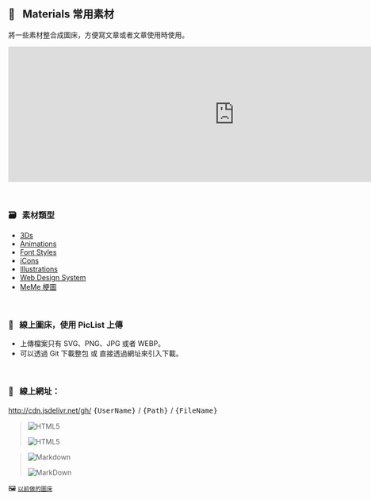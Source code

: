                               
## :art: &nbsp; Materials 常用素材
  將一些素材整合成圖床，方便寫文章或者文章使用時使用。

  
<iframe
  src="https://carbon.now.sh/embed?bg=rgba%2880%2C227%2C194%2C1%29&t=dracula-pro&wt=none&l=htmlmixed&width=680&ds=true&dsyoff=20px&dsblur=68px&wc=true&wa=true&pv=56px&ph=56px&ln=false&fl=1&fm=MonoLisa&fs=14px&lh=133%25&si=false&es=2x&wm=false&code=%253B%253Cimg%250A%2520%2520src%253D%2522https%253A%252F%252Fcdn.jsdelivr.net%252Fgh%252FBarry028%252Fmaterials%252Fimages%252FAnimations%252FBarrYUFO.svg%2522%250A%2520%2520alt%253D%2522BarrY%2520UFO%2522%250A%252F%253E%250A&tb=MarkDown"
  style="width: 912px; height: 273px; border:0; transform: scale(1); overflow:hidden;"
  sandbox="allow-scripts allow-same-origin">
</iframe>

  &nbsp;

  ### :card_file_box: &nbsp; 素材類型
   * [3Ds][1]
   * [Animations][2]
   * [Font Styles][3] 
   * [iCons][4]
   * [Illustrations][5]
   * [Web Design System][6]
   * [MeMe 梗圖][7]
  
  [1]: images/3Ds            "3Ds"
  [2]: images/Animations     "Animations"
  [3]: images/FontStyles     "Font Styles"
  [4]: images/iCons          "iCons"
  [5]: images/Illustrations  "Illustrations"
  [6]: images/DesignSystem   "Web Design System"
  [7]: images/Ux-meme        "Ux-meme"

  &nbsp;


  ### :rocket: &nbsp; 線上圖床，使用 PicList 上傳
  * 上傳檔案只有 SVG、PNG、JPG 或者 WEBP。
  * 可以透過 Git 下載整包 或 直接透過網址來引入下載。

  &nbsp;

  ### :link: &nbsp; **線上網址**：
  http://cdn.jsdelivr.net/gh/ <big> `{UserName}` </big> / <big> `{Path}` </big> / <big> `{FileName}` </big>


  > ![HTML5](https://img.shields.io/badge/html5-%23E34F26.svg?style=for-the-badge&logo=html5&logoColor=white)
  > 
  > ![HTML5](https://cdn.jsdelivr.net/gh/Barry028/materials/dist/images/Html-windows.svg)


  > ![Markdown](https://img.shields.io/badge/markdown-%23000000.svg?style=for-the-badge&logo=markdown&logoColor=white)
  > 
  > ![MarkDown](https://cdn.jsdelivr.net/gh/Barry028/materials/images/MarkDown-windows.svg)
  

  🖼️  <small> [以前做的圖床](https://codepen.io/barry199002/full/KKojxXX/13341a19a81088f2e3546004117a64e4) </small>
    

<!--  
✖️  :heavy_multiplication_x:  ➕ :heavy_plus_sign: top
top ➖ :heavy_minus_sign:  ➗ :heavy_division_sign: top
top ♾️  :infinity:    
⚠️  :warning:  🚫  :no_entry_sign: top
  ‼️  :bangbang:  ⁉️  :interrobang: top
top ❓ :question:  ❔ :grey_question: top
top ❕ :grey_exclamation:  ❗ :exclamation:
:heavy_exclamation_mark:  top
top 〰️  :wavy_dash:   x
💱 :currency_exchange: 💲 :heavy_dollar_sign:
🔙  :back:  🔚 :end: top
top 🔛 :on:  🔜 :soon:  top
top 🔝 :top:     top

💬 :speech_balloon:
👁️‍🗨️ :eye_speech_bubble:
🗨️  :left_speech_bubble:
💭 :thought_balloon:
🗯️ :right_anger_bubble:
🤖 :robot:
👋 :wave:
👌 :ok_hand:
✌️  :v:
👈 :point_left:
👉 :point_right:
👆 :point_up_2:
🖕 :fu:
👍 :+1:
🌍 :earth_africa:
🌎 :earth_americas:
🌏 :earth_asia:
🌐 :globe_with_meridians:
🗺️  :world_map:
🌁 :foggy:
🌃 :night_with_stars:
🏙️ :cityscape:
🌄 :sunrise_over_mountains:
🌅 :sunrise:
🌆 :city_sunset:
🌇 :city_sunrise:
🌉 :bridge_at_night:
🗾 :japan:
🌌 :milky_way:
🌠  :stars:
⭐ :star:  top
🌟 :star2:
🎈 :balloon:
🎟️ :tickets:
🎮 :video_game:
🎯 :dart:
🪀 :yo_yo:
🎁 :gift:
🎉 :tada:
🏆 :trophy:
🧭 :compass:
🍪 :cookie:
⌛ :hourglass:
⏳ :hourglass_flowing_sand:
⌚ :watch:
⏰ :alarm_clock:
⏱️  :stopwatch:
🚀 :rocket:
🖼️  :framed_picture:
📟 :pager:
📠 :fax:
📱 :iphone:
📲 :calling:
💻 :computer:
🖱️  :computer_mouse:
🖲️  :trackball:
📔 :notebook_with_decorative_cover:
📚 :books:
📓 :notebook:
🔖 :bookmark:
📑 :bookmark_tabs:
🏷️  :label:
📰 :newspaper:
📜 :scroll:
📒 :ledger:
🧾 :receipt: 💹 :chart:
📤 :outbox_tray:
✉️  :envelope:  📧 :e-mail:
📨 :incoming_envelope: 📩 :envelope_with_arrow:
📤 :outbox_tray: 📥 :inbox_tray:
📦 :package: 📫 :mailbox:  📪  :mailbox_closed:  📬 :mailbox_with_mail:
✏️  :pencil2:
📝 :memo:  📅 :date:  📆 :calendar:
💼 :briefcase: 📁 :file_folder:  📂 :open_file_folder:  🗂️  :card_index_dividers:
🗒️  :spiral_notepad:  🗓️  :spiral_calendar:
📇 :card_index:
:chart_with_upwards_trend:
📉 :chart_with_downwards_trend:
📊 :bar_chart:
📋 :clipboard:
📌 :pushpin:
📍 :round_pushpin:
📎 :paperclip:
🖇️  :paperclips:
📏 :straight_ruler:
📐 :triangular_ruler:
✂️  :scissors:
🗃️  :card_file_box:
🗄️  :file_cabinet:
🗑️  :wastebasket:
🧺 :basket:
🔒 :lock:  🔓 :unlock:  ☑️  :ballot_box_with_check: ✔️  :heavy_check_mark:
🧻 :roll_of_paper:  ⭕  :o:  ❌  :x:  ✅  :white_check_mark:  ❎ :negative_squared_cross_mark:
©️  :copyright: ®️  :registered:  ™️  :tm:
---
:card_index:
:bulb:
:memo:
:card_file_box:
:iphone:
:mag:
:label:
:page_facing_up:
:technologist:
:pencil2:

:money_
<kbd>
<img src="https://api.dicebear.com/6.x/pixel-art/svg?scale=160&rotate=60&backgroundType=gradientLinear&backgroundRotation=0,360,240,210&backgroundColor=c0aede,d1d4f9,ffdfbf,ffd5dc,transparent,b6e3f4&radius=6" alt="avatar" width="88" />
</kbd>

<kbd>
<img src="https://api.dicebear.com/6.x/pixel-art/svg?seed=Snowball&scale=175&rotate=80&backgroundRotation=0,360,240,210&randomizeIds=true&backgroundColor=A5EBFF,FFF9E9,C7FFCA,ffd5dc,72C0AE&radius=6&mood[]" alt="avatar" width="88" />
</kbd>

<kbd>
<img src="https://api.dicebear.com/6.x/pixel-art/svg?&scale=160&rotate=40&backgroundRotation=0,360,240,210&randomizeIds=true&backgroundColor=A5EBFF,FFF9E9,C7FFCA,ffd5dc,72C0AE&radius=6&mood[]" alt="avatar" width="88" />
</kbd>

<kbd>
<img src="https://api.dicebear.com/6.x/pixel-art/svg?seed=Luna&scale=160&rotate=200&backgroundRotation=0,360,240,210&randomizeIds=true&backgroundColor=A5EBFF,FFF9E9,C7FFCA,ffd5dc,72C0AE&radius=6&mood[]" alt="avatar" width="88" />
</kbd>

<kbd>
  <img src="https://api.dicebear.com/6.x/pixel-art/svg?seed=Boo&scale=160&rotate=45&backgroundType=gradientLinear&backgroundRotation=0,360,240,210&randomizeIds=true&backgroundColor=A5EBFF,FFF9E9,C7FFCA,ffd5dc,72C0AE&radius=6&mood[]" alt="avatar" width="88" />
</kbd>

<kbd>
  <img src="https://api.dicebear.com/6.x/bottts/svg?seed=Mittens&radius=6" alt="avatar" width="88" />
</kbd>

<kbd>
<img src="https://api.dicebear.com/6.x/bottts/svg?seed=Oliver&radius=6" alt="avatar" width="88" />
</kbd>

<kbd>
<img src="https://api.dicebear.com/6.x/bottts/svg?seed=Kiki&radius=6" alt="avatar" width="88" />
</kbd>

<kbd>
<img src="https://api.dicebear.com/6.x/bottts/svg?seed=Tinkerbell&radius=6" alt="avatar" width="88" />
</kbd>

<kbd>
<img src="https://api.dicebear.com/6.x/bottts/svg?seed=Midnight&radius=6" alt="avatar" width="88" />
</kbd>

<kbd>
<img src="https://api.dicebear.com/6.x/bottts/svg?seed=George&radius=6" alt="avatar" width="88" />
</kbd>

<kbd>
<img src="https://api.dicebear.com/6.x/bottts/svg?seed=Sassy&radius=6" alt="avatar" width="88" />
</kbd>

<kbd>
<img src="https://api.dicebear.com/6.x/avataaars-neutral/svg?seed=Whiskers&radius=6" alt="avatar" width="88" />
</kbd>

<kbd>
<img src="https://api.dicebear.com/6.x/avataaars-neutral/svg?seed=Bear&radius=6" alt="avatar" width="88" />
</kbd>

<kbd>
<img src="https://api.dicebear.com/6.x/avataaars-neutral/svg?seed=Daisy&radius=6" alt="avatar" width="88" />
</kbd>

<kbd>
 <img src="https://api.dicebear.com/6.x/avataaars-neutral/svg?seed=Max&radius=6" alt="avatar" width="88" />
</kbd>

<kbd>
<img src="https://api.dicebear.com/6.x/avataaars-neutral/svg?seed=Abby&radius=6" alt="avatar" width="88" />
</kbd>

![](https://api.dicebear.com/6.x/pixel-art-neutral/svg?seed=A&backgroundColor=b6e3f4&scale=120&rotate=30&radius=6&size=120)
![](https://api.dicebear.com/6.x/pixel-art-neutral/svg?seed=B&backgroundColor=c0aede&scale=160&rotate=125&radius=6&size=120)
![](https://api.dicebear.com/6.x/pixel-art-neutral/svg?seed=C&backgroundColor=DEB664&scale=110&rotate=55&radius=6&size=120)
![](https://api.dicebear.com/6.x/pixel-art-neutral/svg?seed=D&backgroundColor=64C9DE&scale=145&rotate=180&radius=6&size=120)
![](https://api.dicebear.com/6.x/pixel-art-neutral/svg?seed=E&backgroundColor=A77762&scale=125&rotate=325&radius=6&size=120)
![](https://api.dicebear.com/6.x/pixel-art-neutral/svg?seed=F&backgroundColor=b6e3f4&scale=120&rotate=30&radius=6&size=120)
![](https://api.dicebear.com/6.x/pixel-art-neutral/svg?seed=G&backgroundColor=32E97C&scale=160&rotate=125&radius=6&size=120)  <br/>
![](https://api.dicebear.com/6.x/pixel-art-neutral/svg?seed=H&backgroundColor=B72225&scale=110&rotate=55&radius=6&size=120)
![](https://api.dicebear.com/6.x/pixel-art-neutral/svg?seed=I&backgroundColor=64C9DE&scale=145&rotate=180&radius=6&size=120)
![](https://api.dicebear.com/6.x/pixel-art-neutral/svg?seed=J&backgroundColor=22B7B4&scale=125&rotate=325&radius=6&size=120)
![](https://api.dicebear.com/6.x/pixel-art-neutral/svg?seed=I&backgroundColor=381FF1&scale=145&rotate=180&radius=6&size=120)
![](https://api.dicebear.com/6.x/pixel-art-neutral/svg?seed=J&backgroundColor=D8F11F&scale=125&rotate=325&radius=6&size=120)
![](https://api.dicebear.com/6.x/pixel-art-neutral/svg?seed=I&backgroundColor=F4B518&scale=145&rotate=180&radius=6&size=120)
![](https://api.dicebear.com/6.x/pixel-art-neutral/svg?seed=J&backgroundColor=FDF151&scale=125&rotate=325&radius=6&size=120)

![HTML5](https://img.shields.io/badge/html5-%23E34F26.svg?style=for-the-badge&logo=html5&logoColor=white)  
``` html
<img src="https://cdn.jsdelivr.net/gh/Barry028/materials/images/Animations/BarrYUFO.svg"  alt="BarrY UFO" />
```      

![Markdown](https://img.shields.io/badge/markdown-%23000000.svg?style=for-the-badge&logo=markdown&logoColor=white)
``` markdown
![Barry](https://cdn.jsdelivr.net/gh/Barry028/materials/images/Animations/BarrYUFO.svg)  
``` 
 
 -->  

